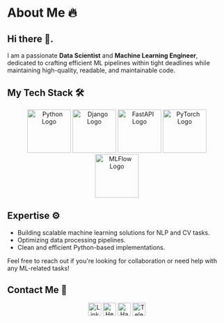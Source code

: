 <!--
**dizel0110/dizel0110** is a ✨ _special_ ✨ repository because its `README.md` (this file) appears on your GitHub profile.

Here are some ideas to get you started:

- 🔭 I’m currently working on ...
- 🌱 I’m currently learning ...
- 👯 I’m looking to collaborate on ...
- 🤔 I’m looking for help with ...
- 💬 Ask me about ...
- 📫 How to reach me: ...
- 😄 Pronouns: ...
- ⚡ Fun fact: ...
-->

# About Me 🔥 

## Hi there 👋.
I am a passionate **Data Scientist** and **Machine Learning Engineer**, dedicated to crafting efficient ML pipelines within tight deadlines while maintaining high-quality, readable, and maintainable code.

## My Tech Stack 🛠️  
<div align="center">
  <img src="https://www.python.org/static/community_logos/python-logo.png" alt="Python Logo" width="100"/>
  <img src="https://static.djangoproject.com/img/logos/django-logo-positive.png" alt="Django Logo" width="100"/>
  <img src="https://fastapi.tiangolo.com/img/logo-margin/logo-teal.png" alt="FastAPI Logo" width="100"/> 
  <img src="https://raw.githubusercontent.com/pytorch/pytorch/main/docs/source/_static/img/pytorch-logo-dark.png" alt="PyTorch Logo" width="100"/>
  <img src="https://cdn.brandfetch.io/idS8GMP5c8/w/400/h/400/theme/dark/icon.jpeg?c=1bxid64Mup7aczewSAYMX&t=1742926327487" alt="MLFlow Logo" width="100"/>
</div>

## Expertise ⚙️  
- Building scalable machine learning solutions for NLP and CV tasks.
- Optimizing data processing pipelines.
- Clean and efficient Python-based implementations.

Feel free to reach out if you're looking for collaboration or need help with any ML-related tasks!

## Contact Me 📨  
<div align="center">
  <a href="https://www.linkedin.com/in/dizel0110/" target="_blank"><img src="https://cdn-icons-png.flaticon.com/512/174/174857.png" alt="LinkedIn Icon" width="30"/></a>    
  <a href="https://hh.ru/resume/f956944fff0ee7c3eb0039ed1f763773435052" target="_blank"><img src="https://avatars.githubusercontent.com/u/152753?s=48&v=4" alt="HeadHunter Icon" width="30"/></a>    
  <a href="https://career.habr.com/dizel0110" target="_blank"><img src="https://habrastorage.org/getpro/moikrug/uploads/company/901/244/761/logo/medium_c35efb293cd85320d66e74304d3a8076.jpg" alt="Habr Career Icon" width="30"/></a>    
  <a href="https://t.me/dizel0110" target="_blank"><img src="https://cdn-icons-png.flaticon.com/512/2111/2111646.png" alt="Telegram Icon" width="30"/></a>    
</div>
